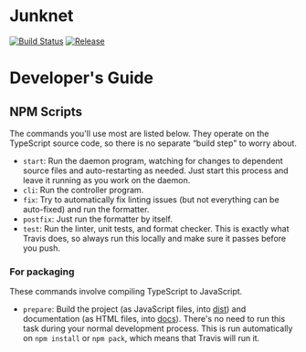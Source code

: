 # Junknet

[![Build Status](https://travis-ci.com/cs130-w21/1.svg?branch=master)](https://travis-ci.com/cs130-w21/1)
[![Release](https://img.shields.io/github/v/release/cs130-w21/1?label=release)](https://github.com/cs130-w21/1/releases/latest)

# Developer's Guide

## NPM Scripts

The commands you'll use most are listed below. They operate on the TypeScript source code, so there is no separate <q>build step</q> to worry about.

- `start`: Run the daemon program, watching for changes to dependent source files and auto-restarting as needed. Just start this process and leave it running as you work on the daemon.
- `cli`: Run the controller program.
- `fix`: Try to automatically fix linting issues (but not everything can be auto-fixed) and run the formatter.
- `postfix`: Just run the formatter by itself.
- `test`: Run the linter, unit tests, and format checker. This is exactly what Travis does, so always run this locally and make sure it passes before you push.

### For packaging

These commands involve compiling TypeScript to JavaScript.

- `prepare`: Build the project (as JavaScript files, into [dist](dist)) and documentation (as HTML files, into [docs](docs)). There's no need to run this task during your normal development process. This is run automatically on `npm install` or `npm pack`, which means that Travis will run it.
